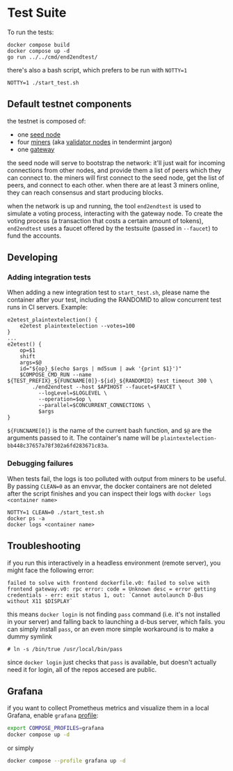 # Test Suite

To run the tests:

```
docker compose build
docker compose up -d
go run ../../cmd/end2endtest/
```

there's also a bash script, which prefers to be run with `NOTTY=1`
```
NOTTY=1 ./start_test.sh
```

## Default testnet components

the testnet is composed of:

 * one [seed node](https://docs.tendermint.com/master/nodes/#seed-nodes)
 * four [miners](https://docs.vocdoni.io/architecture/services/vochain.html#miner) (aka [validator nodes](https://docs.tendermint.com/master/nodes/#validators) in tendermint jargon)
 * one [gateway](https://docs.vocdoni.io/architecture/components.html#gateway)

the seed node will serve to bootstrap the network: it'll just wait for incoming connections from other nodes, and provide them a list of peers which they can connect to.
the miners will first connect to the seed node, get the list of peers, and connect to each other. when there are at least 3 miners online, they can reach consensus and start producing blocks.

when the network is up and running, the tool `end2endtest` is used to simulate a voting process, interacting with the gateway node. To create the voting process (a transaction that costs a certain amount of tokens), `end2endtest` uses a faucet offered by the testsuite (passed in `--faucet`) to fund the accounts.

## Developing
### Adding integration tests
When adding a new integration test to `start_test.sh`, please name the container after your test, including the RANDOMID to allow concurrent test runs in CI servers. Example:
```
e2etest_plaintextelection() {
	e2etest plaintextelection --votes=100
}
...
e2etest() {
	op=$1
	shift
	args=$@
	id="${op}_$(echo $args | md5sum | awk '{print $1}')"
	$COMPOSE_CMD_RUN --name ${TEST_PREFIX}_${FUNCNAME[0]}-${id}_${RANDOMID} test timeout 300 \
		./end2endtest --host $APIHOST --faucet=$FAUCET \
		  --logLevel=$LOGLEVEL \
		  --operation=$op \
		  --parallel=$CONCURRENT_CONNECTIONS \
 		  $args
}
```
`${FUNCNAME[0]}` is the name of the current bash function, and `$@` are the arguments passed to it. The container's name will be `plaintextelection-bb448c37657a78f302a6fd283671c83a`.

### Debugging failures
When tests fail, the logs is too polluted with output from miners to be useful. By passing `CLEAN=0` as an envvar, the docker containers are not deleted after the script finishes and you can inspect their logs with `docker logs <container name>`

```
NOTTY=1 CLEAN=0 ./start_test.sh
docker ps -a
docker logs <container name>
```

## Troubleshooting

if you run this interactively in a headless environment (remote server), you might face the following error:

```
failed to solve with frontend dockerfile.v0: failed to solve with frontend gateway.v0: rpc error: code = Unknown desc = error getting credentials - err: exit status 1, out: `Cannot autolaunch D-Bus without X11 $DISPLAY`
```
this means `docker login` is not finding `pass` command (i.e. it's not installed in your server) and falling back to launching a d-bus server, which fails.
you can simply install `pass`, or an even more simple workaround is to make a dummy symlink
```
# ln -s /bin/true /usr/local/bin/pass
```
since `docker login` just checks that `pass` is available, but doesn't actually need it for login, all of the repos accesed are public.

## Grafana

if you want to collect Prometheus metrics and visualize them in a local Grafana, enable `grafana` [profile](https://docs.docker.com/compose/profiles/):

```sh
export COMPOSE_PROFILES=grafana
docker compose up -d
```

or simply

```sh
docker compose --profile grafana up -d
```
